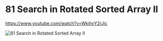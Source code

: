# 81 Search in Rotated Sorted Array II 

https://www.youtube.com/watch?v=WkihvY2rJjc 

![81 Search in Rotated Sorted Array II](images/81%20Search%20in%20Rotated%20Sorted%20Array%20II.png)

